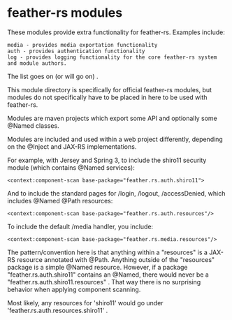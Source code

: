 # feather-rs modules #

These modules provide extra functionality for
feather-rs. Examples include:

	media - provides media exportation functionality
	auth - provides authentication functionality
    log - provides logging functionality for the core feather-rs system and module authors.

The list goes on (or will go on) .

This module directory is specifically for official feather-rs modules, but
modules do not specifically have to be placed in here to be used with feather-rs.

Modules are maven projects which export some API and optionally some @Named classes.

Modules are included and used within a web project differently, depending on the @Inject and JAX-RS implementations.

For example, with Jersey and Spring 3, to include the shiro11 security module
 (which contains @Named services):

    <context:component-scan base-package="feather.rs.auth.shiro11">

And to include the standard pages for /login, /logout, /accessDenied, which
includes @Named @Path resources:
    
    <context:component-scan base-package="feather.rs.auth.resources"/>

To include the default /media handler, you include:

    <context:component-scan base-package="feather.rs.media.resources"/>

The pattern/convention here is that anything within a "resources"
is a JAX-RS resource annotated with @Path. Anything outside of the
"resources" package is a simple @Named resource. However, if 
a package "feather.rs.auth.shiro11" contains an @Named, there would
never be a "feather.rs.auth.shiro11.resources" . That way
there is no surprising behavior when applying component scanning.

Most likely, any resources for 'shiro11' would go under 'feather.rs.auth.resources.shiro11' .

